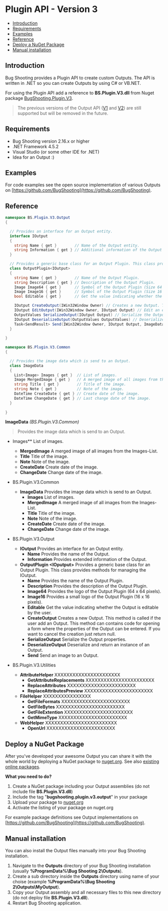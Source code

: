 # Plugin API - Version 3

* [Introduction](#introduction)
* [Requirements](#requirements)
* [Examples](#examples)
* [Reference](#reference)
* [Deploy a NuGet Package](#deploynuget)
* [Manual installation](#manualinstallation)

## <a name="introduction"></a>Introduction

Bug Shooting provides a Plugin API to create custom Outputs. The API is written in .NET so you can create Outputs by using C# or VB.NET.

For using the Plugin API add a reference to **BS.Plugin.V3.dll** from Nuget package [BugShooting.Plugin.V3](https://www.nuget.org/packages/BugShooting.Plugin.V3).

> The previous versions of the Output API ([V1](https://bugshooting.manuscript.com/f/page?W26) and [V2](https://bugshooting.manuscript.com/f/page?W34)) are still supported but will be removed in the future.

## <a name="requirements"></a>Requirements

- Bug Shooting version 2.16.x or higher
- .NET Framework 4.5.2
- Visual Studio (or some other IDE for .NET)
- Idea for an Output :)

## <a name="examples"></a>Examples

For code examples see the open source implementation of various Outputs on [https://github.com/BugShooting](https://github.com/BugShooting).

## <a name="reference"></a>Reference

```csharp
namespace BS.Plugin.V3.Output
{

  // Provides an interface for an Output entity.
  interface IOutput
  {
    string Name { get }        // Name of the Output entity.
    string Information { get } // Additional information of the Output entity.
  }

  // Provides a generic base class for an Output Plugin. This class provides methods for managing the IOutput.
  class OutputPlugin<IOutput>
  {
    string Name { get }        // Name of the Output Plugin.
    string Description { get } // Description of the Output Plugin.
    Image Image64 { get }      // Symbol of the Output Plugin (Size 64 x 64 pixels).
    Image Image16 { get }      // Symbol of the Output Plugin (Size 16 x 16 pixels)
    bool Editable { get }      // Get the value indicating whether the Output is editable by the user.

    IOutput CreateOutput(IWin32Window Owner) // Creates a new Output. This method is called if the user add an Output. This method can contains code for opening a form where the properties of the Output can be entered. If you want to cancel the creation just return null.
    IOutput EditOutput(IWin32Window Owner, IOutput Output) // Edit an existin Output. This method can contains code for opening a form where the values of the Output can be changed. If you want to cancel the editing just return null.
    OutputValues SerializeOutput(IOutput Output) // Serialize the Output.
    IOutput DeserializeOutput(OutputValues OutputValues) // Deserialize and return an instance of an Output.
    Task<SendResult> Send(IWin32Window Owner, IOutput Output, ImageData ImageData) // Send an image to an Output.
  }
  
}

namespace BS.Plugin.V3.Common
{

  // Provides the image data which is send to an Output.
  class ImageData
  {
    List<Image> Images { get }  // List of images.
    Image MergedImage { get }   // A merged image of all images from the Images-List.
    string Title { get }        // Title of the image.
    string Note { get }         // Note of the image.
    DateTime CreateDate { get } // Create date of the image.
    DateTime ChangeDate { get } // Last change date of the image.
  }
  
}
```


**ImageData** *(BS.Plugin.V3.Common)*
> Provides the image data which is send to an Output.

* Images** List of images.
    * **MergedImage** A merged image of all images from the Images-List.
    * **Title** Title of the image.
    * **Note** Note of the image.
    * **CreateDate** Create date of the image.
    * **ChangeDate** Change date of the image.


* BS.Plugin.V3.Common
  * **ImageData** Provides the image data which is send to an Output.
    * **Images** List of images.
    * **MergedImage** A merged image of all images from the Images-List.
    * **Title** Title of the image.
    * **Note** Note of the image.
    * **CreateDate** Create date of the image.
    * **ChangeDate** Change date of the image.
* BS.Plugin.V3.Output 
  * **IOutput** Provides an interface for an Output entity.
    * **Name** Provides the name of the Output.
    * **Information** Provides extended information of the Output.
  * **OutputPlugin \<IOputput\>** Provides a generic base class for an Output Plugin. This class provides methods for managing the IOutput.
    * **Name** Provides the name of the Output Plugin.
    * **Description** Provides the description of the Output Plugin.
    * **Image64** Provides the logo of the Output Plugin (64 x 64 pixels).
    * **Image16** Provides a small logo of the Output Plugin (16 x 16 pixels).
    * **Editable** Get the value indicating whether the Output is editable by the user.
    * **CreateOutput** Creates a new Output. This method is called if the user add an Output. This method can contains code for opening a form where the properties of the Output can be entered. If you want to cancel the creation just return null.
    * **SerializeOutput** Serialize the Output properties.
    * **DeserializeOutput** Deserialize and return an instance of an Output.
    * **Send** Send an image to an Output.
* BS.Plugin.V3.Utilities
  * **AttributeHelper** XXXXXXXXXXXXXXXXXXXXXX
    * **GetAttributeReplacements** XXXXXXXXXXXXXXXXXXXXXXX
    * **ReplaceAttributes** XXXXXXXXXXXXXXXXXXXXXXX
    * **ReplaceAttributesPreview** XXXXXXXXXXXXXXXXXXXXXXX
  * **FileHelper** XXXXXXXXXXXXXXXX
      * **GetFileFormats** XXXXXXXXXXXXXXXXXXXXXXX
      * **GetFileBytes** XXXXXXXXXXXXXXXXXXXXXXX
      * **GetFileExtention** XXXXXXXXXXXXXXXXXXXXXXX
      * **GetMimeType** XXXXXXXXXXXXXXXXXXXXXXX
  * **WebHelper** XXXXXXXXXXXXXXXXXXXXXXXX
    * **OpenUrl** XXXXXXXXXXXXXXXXXXXXXXX
  
## <a name="deploynuget"></a>Deploy a NuGet Package

After you've developed your awesome Output you can share it with the whole world by deploying a NuGet package to [nuget.org](https://www.nuget.org). See also [existing online packages](https://www.nuget.org/packages?q=Tags%3A%22bugshooting.plugin.v3.output%22).

**What you need to do?**
1. Create a NuGet package including your Output assemblies (do not include file **BS.Plugin.V3.dll**)
2. Include the tag "**bugshooting.plugin.v3.output**" in your package
3. Upload your package to [nuget.org](https://www.nuget.org)
4. Activate the listing of your package on nuget.org

For example package definitions see Output implementations on [https://github.com/BugShooting](https://github.com/BugShooting).

## <a name="manualinstallation"></a>Manual installation

You can also install the Output files manually into your Bug Shooting installation.

1. Navigate to the **Outputs** directory of your Bug Shooting installation (usually **%ProgramData%\Bug Shooting 2\Outputs**).
2. Create a sub directory inside the **Outputs** directory using name of your choise (example **%ProgramData%\Bug Shooting 2\Outputs\MyOutput**).
3. Copy your Output assembly and all necessary files to this new directory (do not deploy file **BS.Plugin.V3.dll**).
4. Restart Bug Shooting application.
